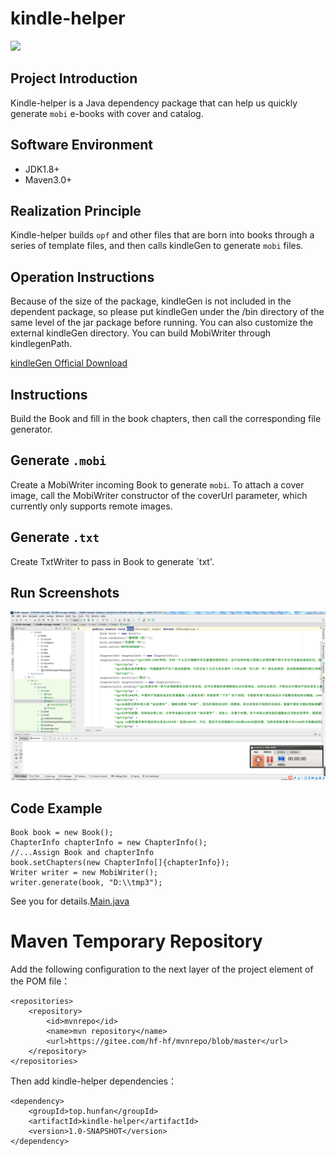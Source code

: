 # kindle-helper

<p align="left">
    <a>
    	<img src="https://img.shields.io/badge/JDK-1.8+-brightgreen.svg" >
    </a>
</p>

## Project Introduction
Kindle-helper is a Java dependency package that can help us quickly generate `mobi` e-books with cover and catalog.

## Software Environment
- JDK1.8+
- Maven3.0+

## Realization Principle
Kindle-helper builds `opf` and other files that are born into books through a series of template files, and then calls kindleGen to generate `mobi` files.

## Operation Instructions
Because of the size of the package, kindleGen is not included in the dependent package, so please put kindleGen under the /bin directory of the same level of the jar package before running. You can also customize the external kindleGen directory. You can build MobiWriter through kindlegenPath.

[kindleGen Official Download](https://www.amazon.com/gp/feature.html?docId=1000765211)

## Instructions
Build the Book and fill in the book chapters, then call the corresponding file generator.

## Generate `.mobi`
Create a MobiWriter incoming Book to generate `mobi`. To attach a cover image, call the MobiWriter constructor of the coverUrl parameter, which currently only supports remote images.

## Generate `.txt`
Create TxtWriter to pass in Book to generate `txt'.

## Run Screenshots
![demo](/images/demo.gif)

## Code Example
```
Book book = new Book();
ChapterInfo chapterInfo = new ChapterInfo();
//...Assign Book and chapterInfo
book.setChapters(new ChapterInfo[]{chapterInfo});
Writer writer = new MobiWriter();
writer.generate(book, "D:\\tmp3");
```
See you for details.[Main.java](/src/test/java/top/hunfan/kindle/Main.java)
 
# Maven Temporary Repository
Add the following configuration to the next layer of the project element of the POM file：

```
<repositories>
    <repository>
        <id>mvnrepo</id>
        <name>mvn repository</name>
        <url>https://gitee.com/hf-hf/mvnrepo/blob/master</url>
    </repository>
</repositories>
```

Then add kindle-helper dependencies：

```
<dependency>
    <groupId>top.hunfan</groupId>
    <artifactId>kindle-helper</artifactId>
    <version>1.0-SNAPSHOT</version>
</dependency>
```